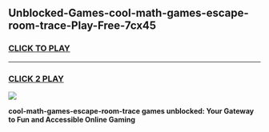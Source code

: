
## Unblocked-Games-cool-math-games-escape-room-trace-Play-Free-7cx45
<h3>
<a href="https://premium76.site?title=cool-math-games-escape-room-trace&ref=24M">CLICK TO PLAY</a></h3>
<hr>

<h3>
<a href="https://premium76.site?title=cool-math-games-escape-room-trace&ref=24M">CLICK 2 PLAY</a>
  
</h3>

<a href="https://premium76.site?title=cool-math-games-escape-room-trace&ref=24M"><img src="https://clearcache.store/games.png"></a>


**cool-math-games-escape-room-trace games unblocked: Your Gateway to Fun and Accessible Online Gaming**
